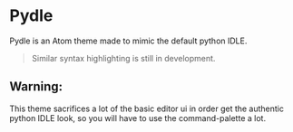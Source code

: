 # Pydle
Pydle is an Atom theme made to mimic the default python IDLE.

> Similar syntax highlighting is still in development.

## Warning:
This theme sacrifices a lot of the basic editor ui in order get the authentic python IDLE look, so you will have to use the command-palette a lot.